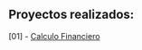 ## Proyectos realizados:

[01] - [Calculo Financiero](https://calculo-financiero-ag01.netlify.app/)

<!--
  Crear nuevos proyectos
  npx ng new [nombre-proyecto] --skip-install
-->
